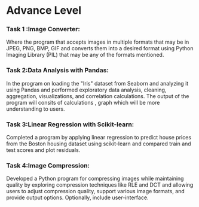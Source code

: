 # Advance Level 

### Task 1 :Image Converter:
Where the  program that accepts images in multiple formats that may be in JPEG, PNG, BMP, GIF and converts them into a desired format using Python Imaging Library (PIL) that may be any of the formats mentioned.


### Task 2:Data Analysis with Pandas:
In the program on loading  the "Iris" dataset from Seaborn and analyzing it using Pandas and performed exploratory data analysis, cleaning, aggregation, visualizations, and correlation calculations.
The output of the program will consits of calculations , graph which will be more understanding to users.


### Task 3:Linear Regression with Scikit-learn:
Completed a program by applying linear regression to predict house prices from the Boston housing dataset using scikit-learn and compared train and test scores and plot residuals.

### Task 4:Image Compression:
Developed a Python program for compressing images while maintaining quality by exploring compression techniques like RLE and DCT and allowing  users to adjust compression quality, support various image formats, and provide output options. Optionally, include user-interface.
